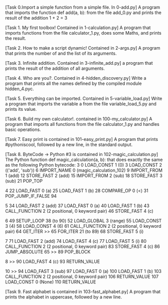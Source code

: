 [Task 0.Import a simple function from a simple file. In 0-add.py]
	A program that imports the function def add(a, b):
	from the file add_0.py and prints the result
	of the addition 1 + 2 = 3

[Task 1. My first toolbox! Contained in 1-calculation.py]
	A program that imports functions from the file calculator_1.py,
	does some Maths, and prints the result.

[Task 2. How to make a script dynamic! Contained in 2-args.py]
	A program that prints the number of and the list of its arguments.

[Task 3. Infinite addition. Contained in 3-infinite_add.py]
	a program that prints the result of the addition of all arguments.

[Task 4. Who are you?. Contained in 4-hidden_discovery.py]
	Write a program that prints all the names defined by the 
	compiled module hidden_4.pyc.

[Task 5. Everything can be imported. Contained in 5-variable_load.py]
	Write a program that imports the variable a from the file
	variable_load_5.py and prints its value.

[Task 6. Build my own calculator!. contained in 100-my_calculator.py]
	A program that imports all functions from the file calculator_1.py
	and handles basic operations.

[Task 7. Easy print is contained in 101-easy_print.py]
	A program that prints #pythoniscool, followed by a new line, in the
	standard output.

[Task 8. ByteCode -> Python #3 is contained in 102-magic_calculation.py]
	The Python function def magic_calculation(a, b): that does exactly
	the same as the following Python bytecode:
3           0 LOAD_CONST               1 (0)
              3 LOAD_CONST               2 (('add', 'sub'))
              6 IMPORT_NAME              0 (magic_calculation_102)
              9 IMPORT_FROM              1 (add)
             12 STORE_FAST               2 (add)
             15 IMPORT_FROM              2 (sub)
             18 STORE_FAST               3 (sub)
             21 POP_TOP

  4          22 LOAD_FAST                0 (a)
             25 LOAD_FAST                1 (b)
             28 COMPARE_OP               0 (<)
             31 POP_JUMP_IF_FALSE       94

  5          34 LOAD_FAST                2 (add)
             37 LOAD_FAST                0 (a)
             40 LOAD_FAST                1 (b)
             43 CALL_FUNCTION            2 (2 positional, 0 keyword pair)
             46 STORE_FAST               4 (c)

  6          49 SETUP_LOOP              38 (to 90)
             52 LOAD_GLOBAL              3 (range)
             55 LOAD_CONST               3 (4)
             58 LOAD_CONST               4 (6)
             61 CALL_FUNCTION            2 (2 positional, 0 keyword pair)
             64 GET_ITER
        >>   65 FOR_ITER                21 (to 89)
             68 STORE_FAST               5 (i)

  7          71 LOAD_FAST                2 (add)
             74 LOAD_FAST                4 (c)
             77 LOAD_FAST                5 (i)
             80 CALL_FUNCTION            2 (2 positional, 0 keyword pair)
             83 STORE_FAST               4 (c)
             86 JUMP_ABSOLUTE           65
        >>   89 POP_BLOCK

  8     >>   90 LOAD_FAST                4 (c)
             93 RETURN_VALUE

 10     >>   94 LOAD_FAST                3 (sub)
             97 LOAD_FAST                0 (a)
            100 LOAD_FAST                1 (b)
            103 CALL_FUNCTION            2 (2 positional, 0 keyword pair)
            106 RETURN_VALUE
            107 LOAD_CONST               0 (None)
            110 RETURN_VALUE

[Task 9. Fast alphabet is contained in 103-fast_alphabet.py]
	A program that prints the alphabet in uppercase, followed by a new line.
